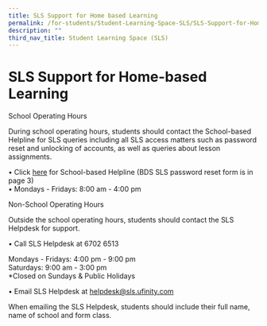 ```yaml
---
title: SLS Support for Home based Learning
permalink: /for-students/Student-Learning-Space-SLS/SLS-Support-for-Home-based-Learning/
description: ""
third_nav_title: Student Learning Space (SLS)
---
```

SLS Support for Home-based Learning
===================================

School Operating Hours   

  

During school operating hours, students should contact the School-based Helpline for SLS queries including all SLS access matters such as password reset and unlocking of accounts, as well as queries about lesson assignments. 

  

• Click [here](https://static.learning.moe.edu.sg/UserGuide/login-troubleshooting/school-based-helpline.html) for School-based Helpline (BDS SLS password reset form is in page 3) <br>
• Mondays - Fridays: 8:00 am - 4:00 pm

  

  

Non-School Operating Hours 

  

Outside the school operating hours, students should contact the SLS Helpdesk for support.

• Call SLS Helpdesk at 6702 6513

  

Mondays - Fridays: 4:00 pm - 9:00 pm <br>
Saturdays: 9:00 am - 3:00 pm <br>
\*Closed on Sundays & Public Holidays

  

• Email SLS Helpdesk at helpdesk@sls.ufinity.com

  

When emailing the SLS Helpdesk, students should include their full name, name of school and form class.